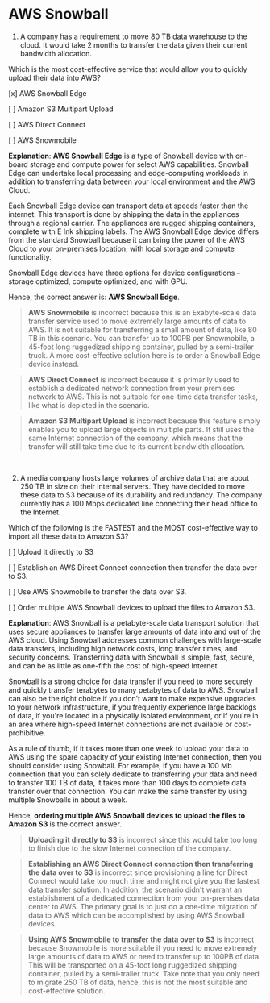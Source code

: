# AWS Snowball

1. A company has a requirement to move 80 TB data warehouse to the cloud. It would take 2 months to transfer the data given their current bandwidth allocation.

Which is the most cost-effective service that would allow you to quickly upload their data into AWS?

[x] AWS Snowball Edge

[ ] Amazon S3 Multipart Upload

[ ] AWS Direct Connect

[ ] AWS Snowmobile

**Explanation**: **AWS Snowball Edge** is a type of Snowball device with on-board storage and compute power for select AWS capabilities. Snowball Edge can undertake local processing and edge-computing workloads in addition to transferring data between your local environment and the AWS Cloud.

Each Snowball Edge device can transport data at speeds faster than the internet. This transport is done by shipping the data in the appliances through a regional carrier. The appliances are rugged shipping containers, complete with E Ink shipping labels. The AWS Snowball Edge device differs from the standard Snowball because it can bring the power of the AWS Cloud to your on-premises location, with local storage and compute functionality.

Snowball Edge devices have three options for device configurations – storage optimized, compute optimized, and with GPU.

Hence, the correct answer is: **AWS Snowball Edge**.

> **AWS Snowmobile** is incorrect because this is an Exabyte-scale data transfer service used to move extremely large amounts of data to AWS. It is not suitable for transferring a small amount of data, like 80 TB in this scenario. You can transfer up to 100PB per Snowmobile, a 45-foot long ruggedized shipping container, pulled by a semi-trailer truck. A more cost-effective solution here is to order a Snowball Edge device instead.

> **AWS Direct Connect** is incorrect because it is primarily used to establish a dedicated network connection from your premises network to AWS. This is not suitable for one-time data transfer tasks, like what is depicted in the scenario.

> **Amazon S3 Multipart Upload** is incorrect because this feature simply enables you to upload large objects in multiple parts. It still uses the same Internet connection of the company, which means that the transfer will still take time due to its current bandwidth allocation.

<br />

2. A media company hosts large volumes of archive data that are about 250 TB in size on their internal servers. They have decided to move these data to S3 because of its durability and redundancy. The company currently has a 100 Mbps dedicated line connecting their head office to the Internet.

Which of the following is the FASTEST and the MOST cost-effective way to import all these data to Amazon S3?

[ ] Upload it directly to S3

[ ] Establish an AWS Direct Connect connection then transfer the data over to S3.

[ ] Use AWS Snowmobile to transfer the data over S3.

[ ] Order multiple AWS Snowball devices to upload the files to Amazon S3.

**Explanation**: AWS Snowball is a petabyte-scale data transport solution that uses secure appliances to transfer large amounts of data into and out of the AWS cloud. Using Snowball addresses common challenges with large-scale data transfers, including high network costs, long transfer times, and security concerns. Transferring data with Snowball is simple, fast, secure, and can be as little as one-fifth the cost of high-speed Internet.

Snowball is a strong choice for data transfer if you need to more securely and quickly transfer terabytes to many petabytes of data to AWS. Snowball can also be the right choice if you don’t want to make expensive upgrades to your network infrastructure, if you frequently experience large backlogs of data, if you're located in a physically isolated environment, or if you're in an area where high-speed Internet connections are not available or cost-prohibitive.

As a rule of thumb, if it takes more than one week to upload your data to AWS using the spare capacity of your existing Internet connection, then you should consider using Snowball. For example, if you have a 100 Mb connection that you can solely dedicate to transferring your data and need to transfer 100 TB of data, it takes more than 100 days to complete data transfer over that connection. You can make the same transfer by using multiple Snowballs in about a week.

Hence, **ordering multiple AWS Snowball devices to upload the files to Amazon S3** is the correct answer.

> **Uploading it directly to S3** is incorrect since this would take too long to finish due to the slow Internet connection of the company.

> **Establishing an AWS Direct Connect connection then transferring the data over to S3** is incorrect since provisioning a line for Direct Connect would take too much time and might not give you the fastest data transfer solution. In addition, the scenario didn't warrant an establishment of a dedicated connection from your on-premises data center to AWS. The primary goal is to just do a one-time migration of data to AWS which can be accomplished by using AWS Snowball devices.

> **Using AWS Snowmobile to transfer the data over to S3** is incorrect because Snowmobile is more suitable if you need to move extremely large amounts of data to AWS or need to transfer up to 100PB of data. This will be transported on a 45-foot long ruggedized shipping container, pulled by a semi-trailer truck. Take note that you only need to migrate 250 TB of data, hence, this is not the most suitable and cost-effective solution.

<br />
